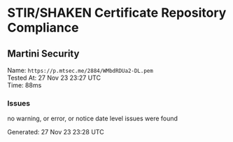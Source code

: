 # STIR/SHAKEN Certificate Repository Compliance

## Martini Security

Name: `https://p.mtsec.me/2884/WMbdRDUa2-DL.pem`\
Tested At: 27 Nov 23 23:27 UTC\
Time: 88ms

### Issues

no warning, or error, or notice date level issues were found

Generated: 27 Nov 23 23:28 UTC